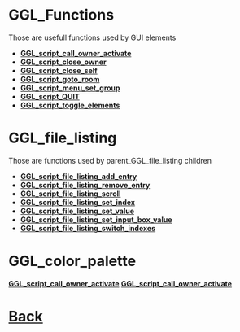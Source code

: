# GGL_Functions

Those are usefull functions used by GUI elements

- **[GGL_script_call_owner_activate](https://github.com/Ced30/GML-GUI-Library-GGL-Documentation/blob/main/API/GGL_sub%20Functions/GGL_script_call_owner_activate.md)**
- **[GGL_script_close_owner](https://github.com/Ced30/GML-GUI-Library-GGL-Documentation/blob/main/API/GGL_scripts/GGL_script_close_owner.md)**
- **[GGL_script_close_self](https://github.com/Ced30/GML-GUI-Library-GGL-Documentation/blob/main/API/GGL_scripts/GGL_script_close_self.md)**
- **[GGL_script_goto_room](https://github.com/Ced30/GML-GUI-Library-GGL-Documentation/blob/main/API/GGL_scripts/GGL_script_goto_room.md)**
- **[GGL_script_menu_set_group](https://github.com/Ced30/GML-GUI-Library-GGL-Documentation/blob/main/API/GGL_scripts/GGL_script_menu_set_group.md)**
- **[GGL_script_QUIT](https://github.com/Ced30/GML-GUI-Library-GGL-Documentation/blob/main/API/GGL_scripts/GGL_script_QUIT.md)**
- **[GGL_script_toggle_elements](https://github.com/Ced30/GML-GUI-Library-GGL-Documentation/blob/main/API/GGL_scripts/GGL_script_toggle_elements.md)**


# GGL_file_listing

Those are functions used by parent_GGL_file_listing children

- **[GGL_script_file_listing_add_entry](https://github.com/Ced30/GML-GUI-Library-GGL-Documentation/blob/main/API/GGL_scripts/File_listing/GGL_script_file_listing_add_entry.md)**
- **[GGL_script_file_listing_remove_entry](https://github.com/Ced30/GML-GUI-Library-GGL-Documentation/blob/main/API/GGL_sub%20Functions/GGL_script_call_owner_activate.md)**
- **[GGL_script_file_listing_scroll](https://github.com/Ced30/GML-GUI-Library-GGL-Documentation/blob/main/API/GGL_sub%20Functions/GGL_script_call_owner_activate.md)**
- **[GGL_script_file_listing_set_index](https://github.com/Ced30/GML-GUI-Library-GGL-Documentation/blob/main/API/GGL_sub%20Functions/GGL_script_call_owner_activate.md)**
- **[GGL_script_file_listing_set_value](https://github.com/Ced30/GML-GUI-Library-GGL-Documentation/blob/main/API/GGL_sub%20Functions/GGL_script_call_owner_activate.md)**
- **[GGL_script_file_listing_set_input_box_value](https://github.com/Ced30/GML-GUI-Library-GGL-Documentation/blob/main/API/GGL_sub%20Functions/GGL_script_call_owner_activate.md)**
- **[GGL_script_file_listing_switch_indexes](https://github.com/Ced30/GML-GUI-Library-GGL-Documentation/blob/main/API/GGL_sub%20Functions/GGL_script_call_owner_activate.md)**


# GGL_color_palette

**[GGL_script_call_owner_activate](https://github.com/Ced30/GML-GUI-Library-GGL-Documentation/blob/main/API/GGL_sub%20Functions/GGL_script_call_owner_activate.md)**
**[GGL_script_call_owner_activate](https://github.com/Ced30/GML-GUI-Library-GGL-Documentation/blob/main/API/GGL_sub%20Functions/GGL_script_call_owner_activate.md)**

# [Back](https://github.com/Ced30/GML-GUI-Library-GGL-Documentation/blob/main/README.md)
